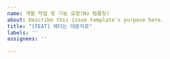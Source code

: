 ```yaml
---
name: 개발 작업 및 기능 요청(No 템플릿)
about: Describe this issue template's purpose here.
title: "[FEAT] 헤더는 대문자로"
labels: ''
assignees: ''

---
```



